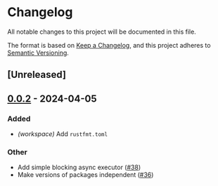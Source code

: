 # Changelog
All notable changes to this project will be documented in this file.

The format is based on [Keep a Changelog](https://keepachangelog.com/en/1.0.0/),
and this project adheres to [Semantic Versioning](https://semver.org/spec/v2.0.0.html).

## [Unreleased]

## [0.0.2](https://github.com/ethereum-optimism/kona/compare/kona-common-v0.0.1...kona-common-v0.0.2) - 2024-04-05

### Added
- *(workspace)* Add `rustfmt.toml`

### Other
- Add simple blocking async executor ([#38](https://github.com/ethereum-optimism/kona/pull/38))
- Make versions of packages independent ([#36](https://github.com/ethereum-optimism/kona/pull/36))
